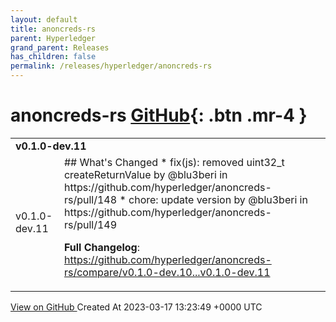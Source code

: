 ```yaml
---
layout: default
title: anoncreds-rs
parent: Hyperledger
grand_parent: Releases
has_children: false
permalink: /releases/hyperledger/anoncreds-rs
---
```


# anoncreds-rs <span class="fs-3 right-align">[GitHub](https://github.com/hyperledger/anoncreds-rs){: .btn .mr-4 }</span>


<div>
    <table>
        <tr>
            <td colspan="2">
                <b>
                    v0.1.0-dev.11
                </b>
            </td>
        </tr>
        <tr>
            <td>
                <span class="chip">
                    v0.1.0-dev.11
                </span>
            </td>
            <td>
                ## What's Changed
* fix(js): removed uint32_t createReturnValue by @blu3beri in https://github.com/hyperledger/anoncreds-rs/pull/148
* chore: update version by @blu3beri in https://github.com/hyperledger/anoncreds-rs/pull/149


**Full Changelog**: https://github.com/hyperledger/anoncreds-rs/compare/v0.1.0-dev.10...v0.1.0-dev.11
            </td>
        </tr>
    </table>
    <a href="https://github.com/hyperledger/anoncreds-rs/releases/tag/v0.1.0-dev.11" class=".btn">
        View on GitHub
    </a>
    <span class="right-align">
        Created At 2023-03-17 13:23:49 +0000 UTC
    </span>
</div>

